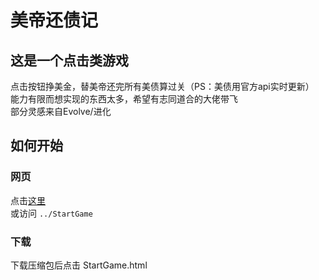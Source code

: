 # 美帝还债记

## 这是一个点击类游戏

点击按钮挣美金，替美帝还完所有美债算过关（PS：美债用官方api实时更新）  
能力有限而想实现的东西太多，希望有志同道合的大佬带飞  
部分灵感来自Evolve/进化  

## 如何开始

### 网页

点击[这里](https://mauritiuschief.github.io/Pay-US-debt/StartGame)  
或访问 `../StartGame`

### 下载

下载压缩包后点击 StartGame.html
